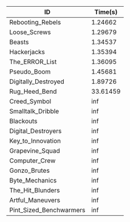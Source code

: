 |ID|Time(s)|
|-|-|
|Rebooting_Rebels|1.24662|
|Loose_Screws|1.29679|
|Beasts|1.34537|
|Hackerjacks|1.35394|
|The_ERROR_List|1.36095|
|Pseudo_Boom|1.45681|
|Digitally_Destroyed|1.89726|
|Rug_Heed_Bend|33.61459|
|Creed_Symbol|inf|
|Smalltalk_Dribble|inf|
|Blackouts|inf|
|Digital_Destroyers|inf|
|Key_to_Innovation|inf|
|Grapevine_Squad|inf|
|Computer_Crew|inf|
|Gonzo_Brutes|inf|
|Byte_Mechanics|inf|
|The_Hit_Blunders|inf|
|Artful_Maneuvers|inf|
|Pint_Sized_Benchwarmers|inf|
